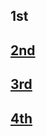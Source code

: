 ## 1st
## [2nd](https://drive.google.com/file/d/1OWqf4yMdkaE1_IlL26vfToZH1rSxxVGR/view?usp=sharing)
## [3rd](https://drive.google.com/file/d/1EFaddl4FIIlnBUVczmQWisn6lwT2Ag0k/view?usp=sharing)
## [4th](https://drive.google.com/file/d/1OLyZqVn6BEaGrWzCuwQJxt4EJsfxC_Ec/view?usp=sharing)
